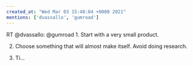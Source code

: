 ```yaml
---
created_at: "Wed Mar 03 15:48:04 +0000 2021"
mentions: ['dvassallo', 'gumroad']
---
```


RT @dvassallo: @gumroad 1. Start with a very small product.

2. Choose something that will almost make itself. Avoid doing research.

3. Ti…